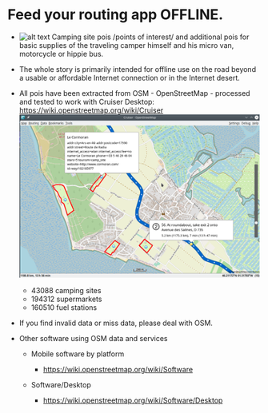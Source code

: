 # Feed your routing app OFFLINE.

- ![alt text](https://wiki.openstreetmap.org/w/images/thumb/e/e4/Camping.16.svg/14px-Camping.16.svg.png) Camping site pois /points of interest/ and additional pois for basic supplies of the traveling camper himself and his micro van, motorcycle or hippie bus.

- The whole story is primarily intended for offline use on the road beyond a usable or affordable Internet connection or in the Internet desert.

- All pois have been extracted from OSM - OpenStreetMap - processed and tested to work with Cruiser Desktop: https://wiki.openstreetmap.org/wiki/Cruiser
![alt text](./cruiser.png?raw=true "Cruiser")

    - 43088 camping sites
    - 194312 supermarkets 
    - 160510 fuel stations

- If you find invalid data or miss data, please deal with OSM.

- Other software using OSM data and services

    - Mobile software by platform
        - https://wiki.openstreetmap.org/wiki/Software

    - Software/Desktop 
        - https://wiki.openstreetmap.org/wiki/Software/Desktop
